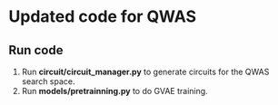 # Updated code for QWAS

## Run code
1) Run **circuit/circuit_manager.py** to generate circuits for the QWAS search space.
2) Run **models/pretrainning.py** to do GVAE training.
